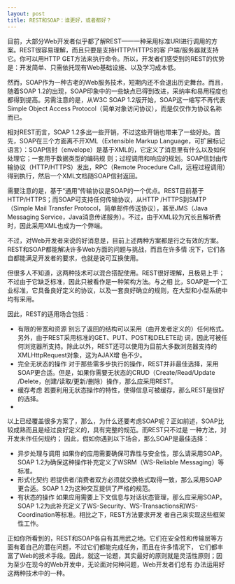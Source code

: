 ```yaml
---
layout: post
title: REST和SOAP：谁更好，或者都好？
---
```

目前，大部分Web开发者似乎都了解REST——一种采用标准URI进行调用的方案。REST很容易理解，而且只要是支持HTTP/HTTPS的客 户端/服务器就支持它。你可以用HTTP GET方法来执行命令。所以，开发者们感受到的REST的优势是：开发简单、只需依托现有Web基础设施、以及学习成本低。

然而，SOAP作为一种古老的Web服务技术，短期内还不会退出历史舞台。而且，随着SOAP 1.2的出现，SOAP印象中的一些缺点已得到改进，采纳率和易用程度也都得到提高。另需注意的是，从W3C SOAP 1.2版开始，SOAP这一缩写不再代表Simple Object Access Protocol（简单对象访问协议），而是仅仅作为协议名称而已。

相对REST而言，SOAP 1.2多出一些开销，不过这些开销也带来了一些好处。首先，SOAP在三个方面离不开XML（Extensible Markup Language，可扩展标记语言）：SOAP信封（envelope）是基于XML的，它定义了消息里有什么以及如何处理它；一套用于数据类型的编码规 则；过程调用和响应的规划。SOAP信封由传输协议（HTTP/HTTPS）发出，RPC（Remote Procedure Call，远程过程调用）得到执行，然后一个XML文档随SOAP信封返回。

需要注意的是，基于“通用”传输协议是SOAP的一个优点。REST目前基于HTTP/HTTPS；而SOAP可支持任何传输协议，从HTTP /HTTPS到SMTP（Simple Mail Transfer Protocol，简单邮件传送协议），甚至JMS（Java Messaging Service，Java消息传递服务）。不过，由于XML较为冗长且解析费时，因此采用XML也成为一个弊端。

不过，对Web开发者来说的好消息是，目前上述两种方案都是行之有效的方案。REST和SOAP都能解决许多Web方面的问题与挑战，而且在许多情 况下，它们各自都能满足开发者的要求，也就是说可互换使用。

但很多人不知道，这两种技术可以混合搭配使用。REST很好理解，且极易上手；不过由于它缺乏标准，因此只被看作是一种架构方法。与之相 比，SOAP是一个工业标准，它具备良好定义的协议，以及一套良好确立的规则，在大型和小型系统中均有采用。

因此，REST的适用场合包括：

* 有限的带宽和资源 别忘了返回的结构可以采用（由开发者定义的）任何格式。另外，由于REST采用标准的GET、PUT、POST和DELETE动 词，因此可被任何浏览器所支持。除此以外，REST还可以使用为目前大多数浏览器支持的XMLHttpRequest对象，这为AJAX增 色不少。
* 完全无状态的操作 对于那些需多步执行的操作，REST并非最佳选择，采用SOAP更合适。但是，如果你需要无状态的CRUD（Create/Read/Update /Delete，创建/读取/更新/删除）操作，那么应采用REST。
* 缓存考虑 若要利用无状态操作的特性，使得信息可被缓存，那么REST是很好的选择。
* 
以上已经覆盖很多方案了，那么，为什么还要考虑SOAP呢？正如前述，SOAP比较成熟而且是经过良好定义的，具有完整的规范。而REST只不过是 一种方法，对开发未作任何规约；
因此，假如你遇到以下场合，那么SOAP是最佳选择：

* 异步处理与调用 如果你的应用需要确保可靠性与安全性，那么请采用SOAP。SOAP 1.2为确保这种操作补充定义了WSRM（WS-Reliable Messaging）等标准。
* 形式化契约 若提供者/消费者双方必须就交换格式取得一致，那么采用SOAP更合适。SOAP 1.2为这种交互提供了严格的规范。
* 有状态的操作 如果应用需要上下文信息与对话状态管理，那么应采用SOAP。SOAP 1.2为此补充定义了WS-Security、WS-Transactions和WS-Coordination等标准。相比之下，REST方法要求开发 者自己来实现这些框架性工作。

正如你所看到的，REST和SOAP各自有其用武之地。它们在安全性和传输层等方面有着自己的潜在问题，不过它们都能完成任务，而且在许多情况下， 它们都丰富了Web的技术手段。因此，就这一论题，其实最好的原则就是灵活性原则；因为至少在现今的Web开发中，无论面对何种问题，Web开发者们总有 办法运用好这两种技术中的一种。